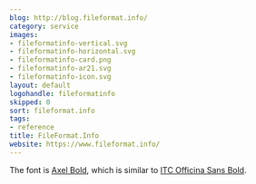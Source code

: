 ```yaml
---
blog: http://blog.fileformat.info/
category: service
images:
- fileformatinfo-vertical.svg
- fileformatinfo-horizontal.svg
- fileformatinfo-card.png
- fileformatinfo-ar21.svg
- fileformatinfo-icon.svg
layout: default
logohandle: fileformatinfo
skipped: 0
sort: fileformat.info
tags:
- reference
title: FileFormat.Info
website: https://www.fileformat.info/
---
```


The font is [Axel Bold](https://www.fontshop.com/fonts/downloads/fontshop_ag/axel_bold_ot/), which is similar to [ITC Officina Sans Bold](http://www.myfonts.com/fonts/itc/officina-sans/std-bold/?refby=vectorlogozone).
